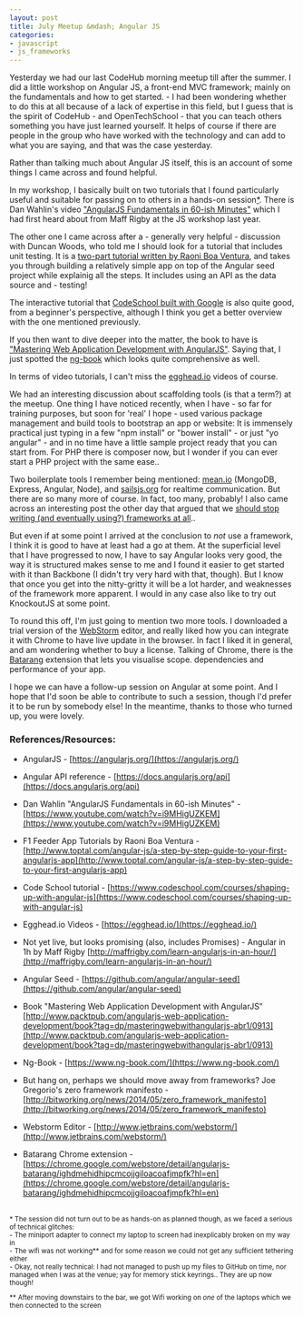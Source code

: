 ```yaml
---
layout: post
title: July Meetup &mdash; Angular JS 
categories:
- javascript
- js_frameworks
---
```


Yesterday we had our last CodeHub morning meetup till after the summer. I did a little workshop on Angular JS, a front-end MVC framework; mainly on the fundamentals and how to get started. - I had been wondering whether to do this at all because of a lack of expertise in this field, but I guess that is the spirit of CodeHub - and OpenTechSchool - that you can teach others something you have just learned yourself. It helps of course if there are people in the group who have worked with the technology and can add to what you are saying, and that was the case yesterday.

Rather than talking much about Angular JS itself, this is an account of some things I came across and found helpful. 

In my workshop, I basically built on two tutorials that I found particularly useful and suitable for passing on to others in a hands-on session[*](#glitches). There is Dan Wahlin's video ["AngularJS Fundamentals in 60-ish Minutes"](#wahlin) which I had first heard about from Maff Rigby at the JS workshop last year. 

The other one I came across after a - generally very helpful - discussion with Duncan Woods, who told me I should look for a tutorial that includes unit testing. It is a [two-part tutorial written by Raoni Boa Ventura](#formula1), and takes you through building a relatively simple app on top of the Angular seed project while explainig all the steps. It includes using an API as the data source and - testing! 

The interactive tutorial that [CodeSchool built with Google](#codeschool) is also quite good, from a beginner's perspective, although I think you get a better overview with the one mentioned previously. 

If you then want to dive deeper into the matter, the book to have is ["Mastering Web Application Development with AngularJS"](#mastering). Saying that, I just spotted the [ng-book](#ngbook) which looks quite comprehensive as well. 

In terms of video tutorials, I can't miss the [egghead.io](#egghead) videos of course. 

We had an interesting discussion about scaffolding tools (is that a term?) at the meetup. One thing I have noticed recently, when I have - so far for training purposes, but soon for \'real\' I hope - used various package management and build tools to bootstrap an app or website: It is immensely practical just typing in a few "npm install" or "bower install" - or just "yo angular" - and in no time have a little sample project ready that you can start from. For PHP there is composer now, but I wonder if you can ever start a PHP project with the same ease.. 

Two boilerplate tools I remember being mentioned: [mean.io](http://mean.io) (MongoDB, Express, Angular, Node), and [sailsjs.org](http://sailsjs.org/) for realtime communication. But there are so many more of course. In fact, too many, probably! I also came across an interesting post the other day that argued that we [should stop writing (and eventually using?) frameworks at all](#noframeworks)..

But even if at some point I arrived at the conclusion to *not* use a framework, I think it is good to have at least had a go at them. At the superficial level that I have progressed to now, I have to say Angular looks very good, the way it is structured makes sense to me and I found it easier to get started with it than Backbone (I didn't try very hard with that, though). But I know that once you get into the nitty-gritty it will be a lot harder, and weaknesses of the framework more apparent. I would in any case also like to try out KnockoutJS at some point.

To round this off, I\'m just going to mention two more tools. I downloaded a trial version of the [WebStorm](#webstorm) editor, and really liked how you can integrate it with Chrome to have live update in the browser. In fact I liked it in general, and am wondering whether to buy a license. Talking of Chrome, there is the [Batarang](#batarang) extension that lets you visualise scope. dependencies and performance of your app. 

I hope we can have a follow-up session on Angular at some point. And I hope that I'd soon be able to contribute to such a session, though I'd prefer it to be run by somebody else! In the meantime, thanks to those who turned up, you were lovely.

### References/Resources: 

- AngularJS - [https://angularjs.org/](https://angularjs.org/)
- Angular API reference - [https://docs.angularjs.org/api](https://docs.angularjs.org/api)

- <a name="wahlin"></a>Dan Wahlin "AngularJS Fundamentals in 60-ish Minutes" - [https://www.youtube.com/watch?v=i9MHigUZKEM](https://www.youtube.com/watch?v=i9MHigUZKEM)
- <a name="formula1"></a>F1 Feeder App Tutorials by Raoni Boa Ventura - [http://www.toptal.com/angular-js/a-step-by-step-guide-to-your-first-angularjs-app](http://www.toptal.com/angular-js/a-step-by-step-guide-to-your-first-angularjs-app)
- <a name="codeschool"></a>Code School tutorial - [https://www.codeschool.com/courses/shaping-up-with-angular-js](https://www.codeschool.com/courses/shaping-up-with-angular-js)
- <a name="egghead"></a>Egghead.io Videos - [https://egghead.io/](https://egghead.io/)
- Not yet live, but looks promising (also, includes Promises) - Angular in 1h by Maff Rigby [http://maffrigby.com/learn-angularjs-in-an-hour/](http://maffrigby.com/learn-angularjs-in-an-hour/)

- Angular Seed - [https://github.com/angular/angular-seed](https://github.com/angular/angular-seed)

- <a name="mastering"></a>Book "Mastering Web Application Development with AngularJS" [http://www.packtpub.com/angularjs-web-application-development/book?tag=dp/masteringwebwithangularjs-abr1/0913](http://www.packtpub.com/angularjs-web-application-development/book?tag=dp/masteringwebwithangularjs-abr1/0913)
- <a name="ng-book"></a>Ng-Book - [https://www.ng-book.com/](https://www.ng-book.com/)

- <a name="noframeworks"></a>But hang on, perhaps we should move away from frameworks? Joe Gregorio's zero framework manifesto - [http://bitworking.org/news/2014/05/zero_framework_manifesto](http://bitworking.org/news/2014/05/zero_framework_manifesto)

- <a name="webstorm"></a>Webstorm Editor - [http://www.jetbrains.com/webstorm/](http://www.jetbrains.com/webstorm/)
- <a name="batarang"></a>Batarang Chrome extension - [https://chrome.google.com/webstore/detail/angularjs-batarang/ighdmehidhipcmcojjgiloacoafjmpfk?hl=en](https://chrome.google.com/webstore/detail/angularjs-batarang/ighdmehidhipcmcojjgiloacoafjmpfk?hl=en)
<br />&nbsp;<br />

<div style="font-size: smaller">
<a name="glitches"></a>* The session did not turn out to be as hands-on as planned though, as we faced a serious of technical glitches:<br />
- The miniport adapter to connect my laptop to screen had inexplicably broken on my way in<br />
- The wifi was not working** and for some reason we could not get any sufficient tethering either<br />
- Okay, not really technical: I had not managed to push up my files to GitHub on time, nor managed when I was at the venue; yay for memory stick keyrings.. They are up now though!<br />

** After moving downstairs to the bar, we got Wifi working on *one* of the laptops which we then connected to the screen
</div>
